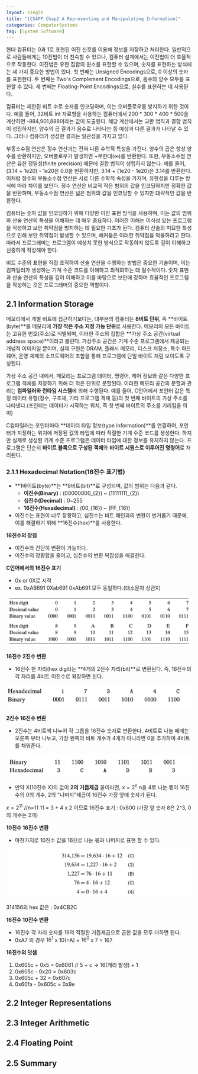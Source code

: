 ```yaml
---
layout: single
title: "[CSAPP Chap2 A Representing and Manipulating Information]"
categories: ComputerSystems
tag: [System Software]
---
```


현대 컴퓨터는 0과 1로 표현된 이진 신호를 이용해 정보를 저장하고 처리한다. 일반적으로 사람들에게는 10진법이 더 친숙할 수 있으나, 컴퓨터 설계에서는 이진법이 더 효율적으로 작동한다. 이진법은 유한 집합의 원소를 표현할 수 있으며, 숫자를 표현하는 방식에는 세 가지 중요한 방법이 있다. 첫 번째는 Unsigned Encodings으로, 0 이상의 숫자를 표현한다. 두 번째는 Two's Complement Encodings으로, 음수와 양수 모두를 표현할 수 있다. 세 번째는 Floating-Point Encodings으로, 실수를 표현하는 데 사용된다.

컴퓨터는 제한된 비트 수로 숫자를 인코딩하며, 이는 오버플로우를 방지하기 위한 것이다. 예를 들어, 32비트 int 자료형을 사용하는 컴퓨터에서 200 * 300 * 400 * 500을 계산하면 -884,901,888이라는 값이 도출된다. 해당 계산에서는 교환 법칙과 결합 법칙이 성립하지만, 양수의 곱 결과가 음수로 나타나는 등 예상과 다른 결과가 나타날 수 있다. 그러나 컴퓨터가 생성한 결과는 일관성을 가지고 있다.

부동소수점 연산은 정수 연산과는 전혀 다른 수학적 특성을 가진다. 양수의 곱은 항상 양수를 반환하지만, 오버플로우가 발생하면 +무한대(∞)를 반환한다. 또한, 부동소수점 연산은 유한 정밀성(finite precision) 때문에 결합 법칙이 성립하지 않는다. 예를 들어, (3.14 + 1e20) - 1e20은 0.0을 반환하지만, 3.14 + (1e20 - 1e20)은 3.14를 반환한다. 이처럼 정수와 부동소수점 연산은 서로 다른 수학적 속성을 가지며, 유한성을 다루는 방식에 따라 차이를 보인다. 정수 연산은 비교적 작은 범위의 값을 인코딩하지만 정확한 값을 반환하며, 부동소수점 연산은 넓은 범위의 값을 인코딩할 수 있지만 대략적인 값을 반환한다.

컴퓨터는 숫자 값을 인코딩하기 위해 다양한 이진 표현 방식을 사용하며, 이는 값의 범위와 산술 연산의 특성을 이해하는 데 매우 중요하다. 이러한 이해는 이식성 있는 프로그램을 작성하고 보안 취약점을 방지하는 데 필요한 기초가 된다. 컴퓨터 산술의 미묘한 특성으로 인해 보안 취약점이 발생할 수 있으며, 해커들은 이러한 취약점을 악용하려고 한다. 따라서 프로그래머는 프로그램이 예상치 못한 방식으로 작동하지 않도록 깊이 이해하고 신중하게 작성해야 한다.

비트 수준의 표현을 직접 조작하여 산술 연산을 수행하는 방법은 중요한 기술이며, 이는 컴파일러가 생성하는 기계 수준 코드를 이해하고 최적화하는 데 필수적이다. 숫자 표현과 산술 연산의 특성을 깊이 이해하고 이를 바탕으로 보안에 강하며 효율적인 프로그램을 작성하는 것은 프로그래머의 중요한 역할이다.

## 2.1 Information Storage
메모리에서 개별 비트에 접근하기보다는, 대부분의 컴퓨터는 **8비트 단위**, 즉 **바이트(byte)**를 메모리에 **가장 작은 주소 지정 가능 단위**로 사용한다. 메모리의 모든 바이트는 고유한 번호(주소)로 식별되며, 이러한 주소의 집합은 **가상 주소 공간(virtual address space)**이라고 불린다. 가상주소 공간은 기계 수준 프로그램에서 제공되는 개념적 이미지일 뿐이며, 실제 구현은 DRAM, 플래시 메모리, 디스크 저장소, 특수 하드웨어, 운영 체제의 소프트웨어의 조합을 통해 프로그램에 단일 바이트 처럼 보이도록 구성된다.

가상 주소 공간 내에서, 메모리는 프로그램 데이터, 명령어, 제어 정보와 같은 다양한 프로그램 객체를 저장하기 위해 더 작은 단위로 분할된다. 이러한 메모리 공간의 분할과 관리는 **컴파일러와 런타임 시스템**에 의해 수행된다. 예를 들어, C언어에서 포인터 값은 특정 데이터 유형(정수, 구조체, 기타 프로그램 객체 등)의 첫 번째 바이트의 가상 주소를 나타낸다.(포인터는 데이터가 시작하는 위치, 즉 첫 번째 바이트의 주소를 기리킴을 의미)

C컴파일러는 포인터마다 **데이터 타입 정보(type information)**를 연결하여, 포인터가 지정하는 위치에 저장된 값의 타입에 따라 적절한 기계 수준 코드를 생성한다. 하지만 실제로 생성된 기계 수준 프로그램은 데이터 타입에 대한 정보를 유지하지 않는다. 프로그램은 단순히 **바이트 블록으로 구성된 객체**와 **바이트 시퀀스로 이루어진 명령어**로 처리된다.

### 2.1.1 Hexadecimal Notation(16진수 표기법)

 - **1바이트(byte)**는 **8비트(bit)**로 구성되며, 값의 범위는 다음과 같다.
    - **이진수(Binary)** : \(00000000_{2}\) ~ \(11111111_{2}\)
    - **십진수(Decimal)** : 0~255
    - **16진수(Hexadecimal)** : \(00_{16}\) ~ \(FF_{16}\)
 - 이진수는 표현이 너무 장황하고, 십진수는 비트 패턴과의 변환이 번거롭기 때문에, 이를 해결하기 위해 **16진수(hex)**를 사용한다.

 **16진수의 장점**
 - 이진수와 간단히 변환이 가능하다.
 - 이진수의 장황함을 줄이고, 십진수의 변환 복잡성을 해결한다.

 **C언어에서의 16진수 표기**
 - 0x or 0X로 시작
 - ex. 0xAB691 0Xab691 0xAb691 모두 동일하다.(대소문자 상관X)

 ![Alt text](/assets/images/16notation.png)

 **16진수 2진수 변환**
 - 16진수 한 자리(hex digit)는 **4개의 2진수 자리(bit)**로 변환된다. 즉, 16진수의 각 자리를 4비트 이진수로 확장하면 된다.
 
 ![Alt text](/assets/images/HexaToBi.png)

 **2진수 16진수 변환**
 - 2진수는 4비트씩 나누어 각 그룹을 16진수 숫자로 변환한다. 4비트로 나눌 때에는 오른쪽 부터 나누고, 가장 왼쪽의 비트 개수가 4개가 아니라면 0을 추가하여 4비트를 채워준다.

 ![Alt text](/assets/images/BiToHexa.png)

 - 만약 X(10진수 X)의 값이 **2의 거듭제곱** 꼴이라면, $x = 2^n$ n을 4로 나눈 몫이 16진수의 0의 개수, 2의 "나머지"제곱이 16진수 가장 앞에 숫자가 된다.
 
 $x=2^11$ //n=11
 11 = 3 + 4 x 2 이므로
 16진수 표기 : 0x800 (가장 앞 숫자 8은 2^3, 0의 개수는 2개)

 **10진수 16진수 변환**
 - 마찬가지로 10진수 값을 16으로 나눈 몫과 나머지로 표현 할 수 있다.

 ![Alt text](/assets//images/dectohex.png)

 314156의 hex 값은 : 0x4CB2C

 **16진수 10진수 변환**
 - 16진수 각 자리 숫자를 16의 적절한 거듭제곱으로 곱한 값을 모두 더하면 된다. 
 - 0xA7 의 경우 $16^1$ x 10(=A) + $16^0$ x 7 = 167

 **16진수의 덧셈**
 1. 0x605c + 0x5 = 0x6061 // 5 + c -> 16(캐리 발생) + 1
 2. 0x605c - 0x20 = 0x603c
 3. 0x605c + 32 = 0x607c
 4. 0x60fa - 0x605c = 0x9e

## 2.2 Integer Representations
## 2.3 Integer Arithmetic
## 2.4 Floating Point
## 2.5 Summary